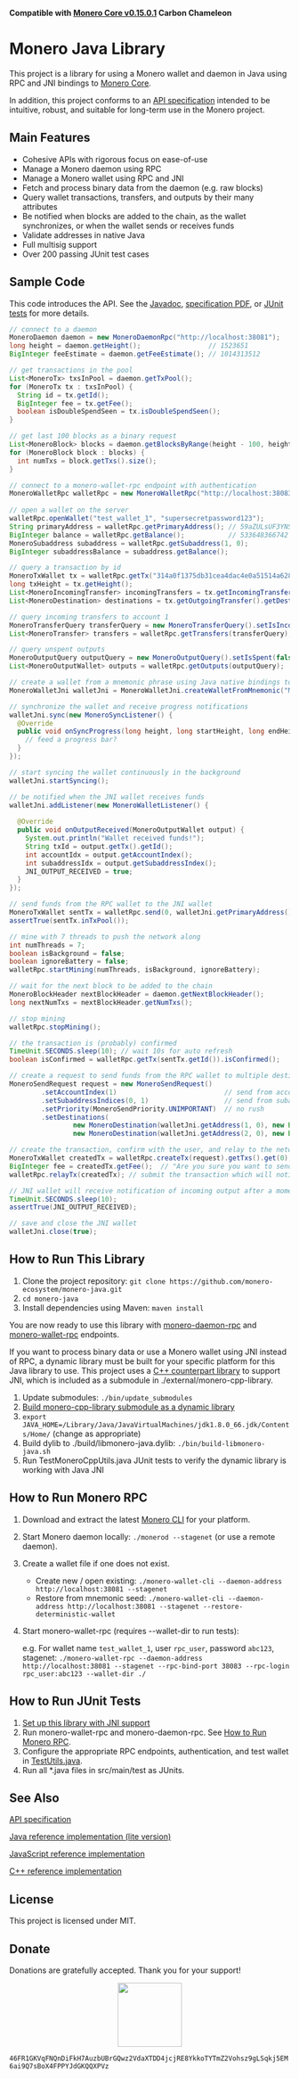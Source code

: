 **Compatible with [Monero Core v0.15.0.1](https://web.getmonero.org/downloads/) Carbon Chameleon**

# Monero Java Library

This project is a library for using a Monero wallet and daemon in Java using RPC and JNI bindings to [Monero Core](https://github.com/monero-project/monero).

In addition, this project conforms to an [API specification](http://moneroecosystem.org/monero-java/monero-spec.pdf) intended to be intuitive, robust, and suitable for long-term use in the Monero project.

## Main Features

- Cohesive APIs with rigorous focus on ease-of-use
- Manage a Monero daemon using RPC
- Manage a Monero wallet using RPC and JNI
- Fetch and process binary data from the daemon (e.g. raw blocks)
- Query wallet transactions, transfers, and outputs by their many attributes
- Be notified when blocks are added to the chain, as the wallet synchronizes, or when the wallet sends or receives funds
- Validate addresses in native Java
- Full multisig support
- Over 200 passing JUnit test cases

## Sample Code

This code introduces the API.  See the [Javadoc](https://moneroecosystem.org/monero-java/), [specification PDF](http://moneroecosystem.org/monero-java/monero-spec.pdf), or [JUnit tests](src/test/java) for more details.

```java
// connect to a daemon
MoneroDaemon daemon = new MoneroDaemonRpc("http://localhost:38081");
long height = daemon.getHeight();                 // 1523651
BigInteger feeEstimate = daemon.getFeeEstimate(); // 1014313512

// get transactions in the pool
List<MoneroTx> txsInPool = daemon.getTxPool();
for (MoneroTx tx : txsInPool) {
  String id = tx.getId();
  BigInteger fee = tx.getFee();
  boolean isDoubleSpendSeen = tx.isDoubleSpendSeen();
}

// get last 100 blocks as a binary request
List<MoneroBlock> blocks = daemon.getBlocksByRange(height - 100, height - 1);
for (MoneroBlock block : blocks) {
  int numTxs = block.getTxs().size();
}

// connect to a monero-wallet-rpc endpoint with authentication
MoneroWalletRpc walletRpc = new MoneroWalletRpc("http://localhost:38083", "rpc_user", "abc123");
    
// open a wallet on the server
walletRpc.openWallet("test_wallet_1", "supersecretpassword123");
String primaryAddress = walletRpc.getPrimaryAddress(); // 59aZULsUF3YNSKGiHz4J...
BigInteger balance = walletRpc.getBalance();           // 533648366742
MoneroSubaddress subaddress = walletRpc.getSubaddress(1, 0);
BigInteger subaddressBalance = subaddress.getBalance();

// query a transaction by id
MoneroTxWallet tx = walletRpc.getTx("314a0f1375db31cea4dac4e0a51514a6282b43792269b3660166d4d2b46437ca");
long txHeight = tx.getHeight();
List<MoneroIncomingTransfer> incomingTransfers = tx.getIncomingTransfers();
List<MoneroDestination> destinations = tx.getOutgoingTransfer().getDestinations();

// query incoming transfers to account 1
MoneroTransferQuery transferQuery = new MoneroTransferQuery().setIsIncoming(true).setAccountIndex(1);
List<MoneroTransfer> transfers = walletRpc.getTransfers(transferQuery);

// query unspent outputs
MoneroOutputQuery outputQuery = new MoneroOutputQuery().setIsSpent(false);
List<MoneroOutputWallet> outputs = walletRpc.getOutputs(outputQuery);

// create a wallet from a mnemonic phrase using Java native bindings to Monero Core
MoneroWalletJni walletJni = MoneroWalletJni.createWalletFromMnemonic("MyWallet", "supersecretpassword123", MoneroNetworkType.STAGENET, "hefty value ...", new MoneroRpcConnection("http://localhost:38081"), 384151l);

// synchronize the wallet and receive progress notifications
walletJni.sync(new MoneroSyncListener() {
  @Override
  public void onSyncProgress(long height, long startHeight, long endHeight, double percentDone, String message) {
    // feed a progress bar?
  }
});

// start syncing the wallet continuously in the background
walletJni.startSyncing();

// be notified when the JNI wallet receives funds
walletJni.addListener(new MoneroWalletListener() {
  
  @Override
  public void onOutputReceived(MoneroOutputWallet output) {
    System.out.println("Wallet received funds!");
    String txId = output.getTx().getId();
    int accountIdx = output.getAccountIndex();
    int subaddressIdx = output.getSubaddressIndex();
    JNI_OUTPUT_RECEIVED = true;
  }
});

// send funds from the RPC wallet to the JNI wallet
MoneroTxWallet sentTx = walletRpc.send(0, walletJni.getPrimaryAddress(), new BigInteger("50000"));
assertTrue(sentTx.inTxPool());

// mine with 7 threads to push the network along
int numThreads = 7;
boolean isBackground = false;
boolean ignoreBattery = false;
walletRpc.startMining(numThreads, isBackground, ignoreBattery);

// wait for the next block to be added to the chain
MoneroBlockHeader nextBlockHeader = daemon.getNextBlockHeader();
long nextNumTxs = nextBlockHeader.getNumTxs();

// stop mining
walletRpc.stopMining();

// the transaction is (probably) confirmed
TimeUnit.SECONDS.sleep(10); // wait 10s for auto refresh
boolean isConfirmed = walletRpc.getTx(sentTx.getId()).isConfirmed();

// create a request to send funds from the RPC wallet to multiple destinations in the JNI wallet
MoneroSendRequest request = new MoneroSendRequest()
        .setAccountIndex(1)                           // send from account 1
        .setSubaddressIndices(0, 1)                   // send from subaddreses in account 1
        .setPriority(MoneroSendPriority.UNIMPORTANT)  // no rush
        .setDestinations(
                new MoneroDestination(walletJni.getAddress(1, 0), new BigInteger("50000")),
                new MoneroDestination(walletJni.getAddress(2, 0), new BigInteger("50000")));

// create the transaction, confirm with the user, and relay to the network
MoneroTxWallet createdTx = walletRpc.createTx(request).getTxs().get(0);
BigInteger fee = createdTx.getFee();  // "Are you sure you want to send ...?"
walletRpc.relayTx(createdTx); // submit the transaction which will notify the JNI wallet

// JNI wallet will receive notification of incoming output after a moment
TimeUnit.SECONDS.sleep(10);
assertTrue(JNI_OUTPUT_RECEIVED);

// save and close the JNI wallet
walletJni.close(true);
```

## How to Run This Library

1. Clone the project repository: `git clone https://github.com/monero-ecosystem/monero-java.git`
2. `cd monero-java`
3. Install dependencies using Maven: `maven install`

You are now ready to use this library with [monero-daemon-rpc](https://getmonero.org/resources/developer-guides/daemon-rpc.html) and [monero-wallet-rpc](https://getmonero.org/resources/developer-guides/wallet-rpc.html) endpoints.

If you want to process binary data or use a Monero wallet using JNI instead of RPC, a dynamic library must be built for your specific platform for this Java library to use.  This project uses a [C++ counterpart library](https://github.com/woodser/monero-cpp-library) to support JNI, which is included as a submodule in ./external/monero-cpp-library.

1. Update submodules: `./bin/update_submodules`
2. [Build monero-cpp-library submodule as a dynamic library](https://github.com/woodser/monero-cpp-library#building-a-dynamic--shared-library)
4. `export JAVA_HOME=/Library/Java/JavaVirtualMachines/jdk1.8.0_66.jdk/Contents/Home/` (change as appropriate)
5. Build dylib to ./build/libmonero-java.dylib: `./bin/build-libmonero-java.sh`
6. Run TestMoneroCppUtils.java JUnit tests to verify the dynamic library is working with Java JNI

## How to Run Monero RPC

1. Download and extract the latest [Monero CLI](https://getmonero.org/downloads/) for your platform.
2. Start Monero daemon locally: `./monerod --stagenet` (or use a remote daemon).
3. Create a wallet file if one does not exist.
	- Create new / open existing: `./monero-wallet-cli --daemon-address http://localhost:38081 --stagenet`
	- Restore from mnemonic seed: `./monero-wallet-cli --daemon-address http://localhost:38081 --stagenet --restore-deterministic-wallet`
4. Start monero-wallet-rpc (requires --wallet-dir to run tests):
	
	e.g. For wallet name `test_wallet_1`, user `rpc_user`, password `abc123`, stagenet: `./monero-wallet-rpc --daemon-address http://localhost:38081 --stagenet --rpc-bind-port 38083 --rpc-login rpc_user:abc123 --wallet-dir ./`

## How to Run JUnit Tests

1. [Set up this library with JNI support](#how-to-run-this-library)
2. Run monero-wallet-rpc and monero-daemon-rpc.  See [How to Run Monero RPC](#how-to-run-monero-rpc). 
3. Configure the appropriate RPC endpoints, authentication, and test wallet in [TestUtils.java](src/test/java/utils/TestUtils.java).
4. Run all *.java files in src/main/test as JUnits.

## See Also

[API specification](http://moneroecosystem.org/monero-java/monero-spec.pdf)

[Java reference implementation (lite version)](https://github.com/woodser/monero-java-lite)

[JavaScript reference implementation](https://github.com/monero-ecosystem/monero-javascript)

[C++ reference implementation](https://github.com/woodser/monero-cpp-library)

## License

This project is licensed under MIT.

## Donate

Donations are gratefully accepted.  Thank you for your support!

<p align="center">
	<img src="donate.png" width="115" height="115"/>
</p>

`46FR1GKVqFNQnDiFkH7AuzbUBrGQwz2VdaXTDD4jcjRE8YkkoTYTmZ2Vohsz9gLSqkj5EM6ai9Q7sBoX4FPPYJdGKQQXPVz`